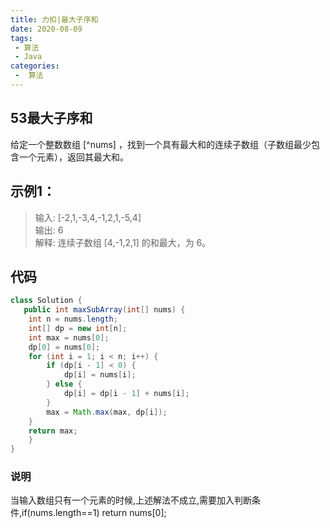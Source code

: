 ```yaml
---
title: 力扣|最大子序和
date: 2020-08-09
tags:
 - 算法
 - Java
categories:
 -  算法
---
```


## 53最大子序和

给定一个整数数组 [^nums] ，找到一个具有最大和的连续子数组（子数组最少包含一个元素），返回其最大和。

## 示例1：
>输入: [-2,1,-3,4,-1,2,1,-5,4]  
输出: 6  
解释: 连续子数组 [4,-1,2,1] 的和最大，为 6。  

## 代码
```java
class Solution {
   public int maxSubArray(int[] nums) {
    int n = nums.length;
    int[] dp = new int[n];
    int max = nums[0];
    dp[0] = nums[0];
    for (int i = 1; i < n; i++) {
        if (dp[i - 1] < 0) {
            dp[i] = nums[i];
        } else {
            dp[i] = dp[i - 1] + nums[i];
        }
        max = Math.max(max, dp[i]);
    }
    return max;
    }
}
```

### 说明
当输入数组只有一个元素的时候,上述解法不成立,需要加入判断条件,if(nums.length==1) return nums[0];

